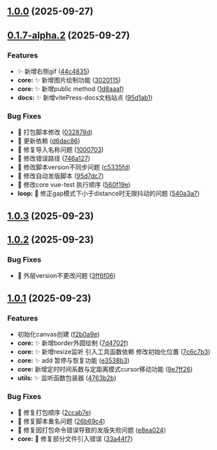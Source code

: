 ## [1.0.0](https://github.com/LeonCry/cursor-with/compare/v0.1.7-alpha.2...v1.0.0) (2025-09-27)
## [0.1.7-alpha.2](https://github.com/LeonCry/cursor-with/compare/v0.1.6...v0.1.7-alpha.2) (2025-09-27)

### Features

* :sparkles: 新增右侧gif ([44c4835](https://github.com/LeonCry/cursor-with/commit/44c4835a706649b4f925ed709c9692d2d163790a))
* **core:** :sparkles: 新增图片绘制功能 ([3020115](https://github.com/LeonCry/cursor-with/commit/3020115879ce8111558b13a8109f79612c8f4fd6))
* **core:** :sparkles: 新增public method ([1d8aaaf](https://github.com/LeonCry/cursor-with/commit/1d8aaaf78a268bb67c0abe6213df8e116849b470))
* **docs:** :sparkles: 新增vitePress-docs文档站点 ([95d1ab1](https://github.com/LeonCry/cursor-with/commit/95d1ab1ef2b6e21f0ac9fd713774831897060fdf))

### Bug Fixes

* :bug: 打包脚本修改 ([032878d](https://github.com/LeonCry/cursor-with/commit/032878df0b6662da4a3715607c78d5b42b74ba40))
* :bug: 更新依赖 ([d6dac86](https://github.com/LeonCry/cursor-with/commit/d6dac86b82cf60c147c968dd0d23419ba8fda39e))
* :bug: 修复导入名称问题 ([1000703](https://github.com/LeonCry/cursor-with/commit/100070394ca3e23e55072888f78c881dd7ce0cd8))
* :bug: 修改错误路径 ([746a127](https://github.com/LeonCry/cursor-with/commit/746a12706997b19b358270e05d2de4e1b537f782))
* :bug: 修改脚本version不同步问题 ([c5335fd](https://github.com/LeonCry/cursor-with/commit/c5335fd8d1a4fa994e0d1c15045a602db7d75f7d))
* :bug: 修改自动发版脚本 ([95d7dc7](https://github.com/LeonCry/cursor-with/commit/95d7dc71ae5f2231647500d25e5ddca0e36a2a48))
* :bug: 修改core vue-test 执行顺序 ([560f19e](https://github.com/LeonCry/cursor-with/commit/560f19e77e28150e59788be3aeab7a0eaecfeb3b))
* **loop:** :bug: 修正gap模式下小于distance时无限抖动的问题 ([540a3a7](https://github.com/LeonCry/cursor-with/commit/540a3a783f588dbc8b98f8833ac585ddad102258))
## [1.0.3](https://github.com/LeonCry/cursor-with/compare/v1.0.2...v1.0.3) (2025-09-23)
## [1.0.2](https://github.com/LeonCry/cursor-with/compare/v1.0.1...v1.0.2) (2025-09-23)

### Bug Fixes

* :bug: 外层version不更改问题 ([3ff6f06](https://github.com/LeonCry/cursor-with/commit/3ff6f061d6d3c6c493c8256c5aec3dbbbf17e1f7))
## [1.0.1](https://github.com/LeonCry/cursor-with/compare/f2b0a9e5d3647318fd663740ad82421757094531...v1.0.1) (2025-09-23)

### Features

* 初始化canvas创建 ([f2b0a9e](https://github.com/LeonCry/cursor-with/commit/f2b0a9e5d3647318fd663740ad82421757094531))
* **core:** :sparkles: 新增border外圆绘制 ([7d4702f](https://github.com/LeonCry/cursor-with/commit/7d4702fb2e7e457b0ab1b86b8da8e9b0d9dfe9f0))
* **core:** :sparkles: 新增resize监听 引入工具函数依赖 修改初始化位置 ([7c6c7b3](https://github.com/LeonCry/cursor-with/commit/7c6c7b398738084b4b777c784a7a7fa4d4d26b14))
* **core:** :sparkles: add 暂停与恢复功能 ([e3538b3](https://github.com/LeonCry/cursor-with/commit/e3538b3b79f2eec84b1c01d74bdab91f6363d4c9))
* **core:** 新增定时时间系数与定距离模式cursor移动功能 ([9e7ff26](https://github.com/LeonCry/cursor-with/commit/9e7ff26d8ec4804b20aad16fc874fced5de789d2))
* **utils:** :sparkles: 监听函数包装器 ([4763b2b](https://github.com/LeonCry/cursor-with/commit/4763b2bf387736c59986fdee377a54acf75d9b62))

### Bug Fixes

* :bug: 修复打包顺序 ([2ccab7e](https://github.com/LeonCry/cursor-with/commit/2ccab7eaf36a440338bcc9684c752ff16a0cbbab))
* :bug: 修复脚本重名问题 ([26b69c4](https://github.com/LeonCry/cursor-with/commit/26b69c4ce10a743d9fa339cf2481b71aafe89e7a))
* :bug: 修复因打包命令错误导致的发版失败问题 ([e8ea024](https://github.com/LeonCry/cursor-with/commit/e8ea024ffd4ed79b0f16a76630d5b49661645e57))
* **core:** :bug: 修复部分文件引入错误 ([33a44f7](https://github.com/LeonCry/cursor-with/commit/33a44f7de53247e18df88ef97f2a11d16a20052c))
